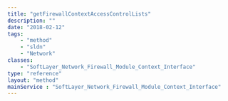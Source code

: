 ```yaml
---
title: "getFirewallContextAccessControlLists"
description: ""
date: "2018-02-12"
tags:
    - "method"
    - "sldn"
    - "Network"
classes:
    - "SoftLayer_Network_Firewall_Module_Context_Interface"
type: "reference"
layout: "method"
mainService : "SoftLayer_Network_Firewall_Module_Context_Interface"
---
```

